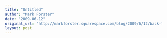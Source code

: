 ```yaml
---
title: "Untitled"
author: "Mark Forster"
date: "2009-06-12"
original_url: "http://markforster.squarespace.com/blog/2009/6/12/back-to-autofocus.html"
layout: post
---
```


